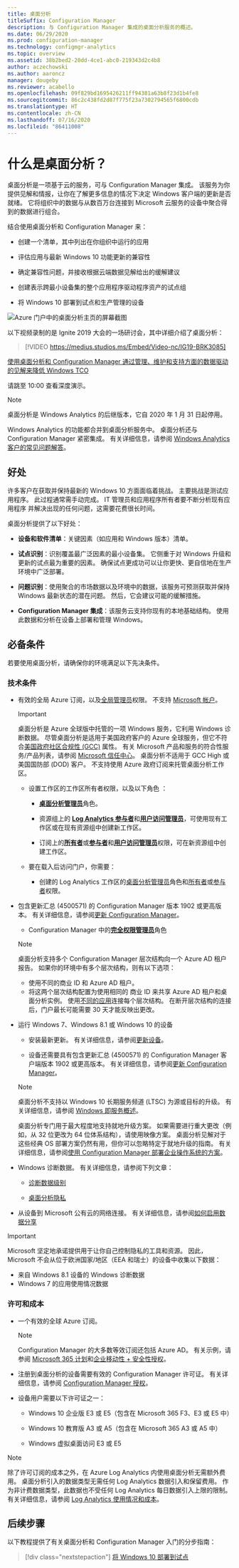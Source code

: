 ```yaml
---
title: 桌面分析
titleSuffix: Configuration Manager
description: 与 Configuration Manager 集成的桌面分析服务的概述。
ms.date: 06/29/2020
ms.prod: configuration-manager
ms.technology: configmgr-analytics
ms.topic: overview
ms.assetid: 38b2bed2-20dd-4ce1-abc0-219343d2c4b8
author: aczechowski
ms.author: aaroncz
manager: dougeby
ms.reviewer: acabello
ms.openlocfilehash: 09f829bd1695426211ff94381a63b8f23d1b4fe8
ms.sourcegitcommit: 86c2c438fd2d87f775f23a7302794565f6800cdb
ms.translationtype: HT
ms.contentlocale: zh-CN
ms.lasthandoff: 07/16/2020
ms.locfileid: "86411008"
---
```

# <a name="what-is-desktop-analytics"></a>什么是桌面分析？

桌面分析是一项基于云的服务，可与 Configuration Manager 集成。 该服务为你提供见解和情报，让你在了解更多信息的情况下决定 Windows 客户端的更新是否就绪。 它将组织中的数据与从数百万台连接到 Microsoft 云服务的设备中聚合得到的数据进行组合。

结合使用桌面分析和 Configuration Manager 来：  

- 创建一个清单，其中列出在你组织中运行的应用  

- 评估应用与最新 Windows 10 功能更新的兼容性  

- 确定兼容性问题，并接收根据云端数据见解给出的缓解建议  

- 创建表示跨最小设备集的整个应用程序驱动程序资产的试点组  

- 将 Windows 10 部署到试点和生产管理的设备  

![Azure 门户中的桌面分析主页的屏幕截图](media/portal-home.png)

以下视频录制的是 Ignite 2019 大会的一场研讨会，其中详细介绍了桌面分析：

> [!VIDEO https://medius.studios.ms/Embed/Video-nc/IG19-BRK3085]

[使用桌面分析和 Configuration Manager 通过管理、维护和支持方面的数据驱动的见解来降低 Windows TCO](https://myignite.techcommunity.microsoft.com/sessions/81689?source=sessions)

请跳至 10:00 查看深度演示。

> [!Note]  
> 桌面分析是 Windows Analytics 的后继版本，它自 2020 年 1 月 31 日起停用。
>
> Windows Analytics 的功能都合并到桌面分析服务中。 桌面分析还与 Configuration Manager 紧密集成。 有关详细信息，请参阅 [Windows Analytics 客户的常见问题解答](faq.md#existing-windows-analytics-customers)。

## <a name="benefits"></a>好处

许多客户在获取并保持最新的 Windows 10 方面面临着挑战。 主要挑战是测试应用程序。 此过程通常需手动完成。 IT 管理员和应用程序所有者要不断分析现有应用程序 并解决出现的任何问题，这需要花费很长时间。

桌面分析提供了以下好处：

- **设备和软件清单**：关键因素（如应用和 Windows 版本）清单。  

- **试点识别**：识别覆盖最广泛因素的最小设备集。 它侧重于对 Windows 升级和更新的试点最为重要的因素。 确保试点更成功可以让你更快、更自信地在生产环境中广泛部署。  

- **问题识别**：使用聚合的市场数据以及环境中的数据，该服务可预测获取并保持 Windows 最新状态的潜在问题。 然后，它会建议可能的缓解措施。  

- **Configuration Manager 集成**：该服务云支持你现有的本地基础结构。 使用此数据和分析在设备上部署和管理 Windows。  

## <a name="prerequisites"></a>必备条件

若要使用桌面分析，请确保你的环境满足以下先决条件。

### <a name="technical"></a>技术条件

- 有效的全局 Azure 订阅，以及[全局管理员](/azure/active-directory/users-groups-roles/directory-assign-admin-roles#company-administrator-permissions)权限。 不支持 [Microsoft 帐户](https://docs.microsoft.com/windows/security/identity-protection/access-control/microsoft-accounts)。  

    > [!IMPORTANT]
    > 桌面分析是 Azure 全球版中托管的一项 Windows 服务，它利用 Windows 诊断数据。 尽管桌面分析是适用于美国政府客户的 Azure 全球服务，但它不符合[美国政府社区合规性 (GCC)](https://docs.microsoft.com/office365/servicedescriptions/office-365-platform-service-description/office-365-us-government/gcc#us-government-community-compliance) 属性。 有关 Microsoft 产品和服务的符合性服务/产品列表，请参阅 [Microsoft 信任中心](https://docs.microsoft.com/microsoft-365/compliance/offering-home?view=o365-worldwide)。 桌面分析不适用于 GCC High 或美国国防部 (DOD) 客户。 不支持使用 Azure 政府订阅来托管桌面分析工作区。

    - 设置工作区的工作区所有者权限，以及以下角色 ：  

      - [**桌面分析管理员**](https://docs.microsoft.com/azure/active-directory/users-groups-roles/directory-assign-admin-roles#desktop-analytics-administrator-permissions)角色。

      - 资源组上的 [**Log Analytics 参与者**](https://docs.microsoft.com/azure/role-based-access-control/built-in-roles#log-analytics-contributor)和[**用户访问管理员**](https://docs.microsoft.com/azure/role-based-access-control/built-in-roles#user-access-administrator)，可使用现有工作区或在现有资源组中创建新工作区。

      - 订阅上的[**所有者**](https://docs.microsoft.com/azure/role-based-access-control/built-in-roles#owner)或[**参与者**](https://docs.microsoft.com/azure/role-based-access-control/built-in-roles#contributor)和[**用户访问管理员**](https://docs.microsoft.com/azure/role-based-access-control/built-in-roles#user-access-administrator)权限，可在新资源组中创建工作区。  

    - 要在载入后访问门户，你需要：

      - 创建的 Log Analytics 工作区的[桌面分析管理员](https://docs.microsoft.com/azure/active-directory/users-groups-roles/directory-assign-admin-roles#desktop-analytics-administrator-permissions)角色和[所有者](https://docs.microsoft.com/azure/role-based-access-control/built-in-roles#owner)或[参与者](https://docs.microsoft.com/azure/role-based-access-control/built-in-roles#contributor)权限。

- 包含更新汇总 (4500571) 的 Configuration Manager 版本 1902 或更高版本。 有关详细信息，请参阅[更新 Configuration Manager](connect-configmgr.md#bkmk_hotfix)。  

    - Configuration Manager 中的[**完全权限管理员**](../core/understand/fundamentals-of-role-based-administration.md#bkmk_Planroles)角色  

    > [!NOTE]
    > 桌面分析支持多个 Configuration Manager 层次结构向一个 Azure AD 租户报告。<!-- 4814075 --> 如果你的环境中有多个层次结构，则有以下选项：
    >
    > - 使用不同的商业 ID 和 Azure AD 租户。
    > - 将这两个层次结构配置为使用相同的 商业 ID 来共享 Azure AD 租户和桌面分析实例。 使用[不同的应用](connect-configmgr.md#bkmk_connect)连接每个层次结构。 在断开层次结构的连接后，门户最长可能需要 30 天才能反映出更改。 

- 运行 Windows 7、Windows 8.1 或 Windows 10 的设备  

    - 安装最新更新。 有关详细信息，请参阅[更新设备](enroll-devices.md#update-devices)。  

    - 设备还需要具有包含更新汇总 (4500571) 的 Configuration Manager 客户端版本 1902 或更高版本。 有关详细信息，请参阅[更新 Configuration Manager](connect-configmgr.md#bkmk_hotfix)。  

    > [!Note]  
    > 桌面分析不支持以 Windows 10 长期服务频道 (LTSC) 为源或目标的升级。 有关详细信息，请参阅 [Windows 即服务概述](https://docs.microsoft.com/windows/deployment/update/waas-overview#long-term-servicing-channel)。
    >
    > 桌面分析专门用于最大程度地支持就地升级方案。 如果需要进行重大更改（例如，从 32 位更改为 64 位体系结构），请使用映像方案。 桌面分析见解对于这些经典 OS 部署方案仍然有用，但你可以忽略特定于就地升级的指南。 有关详细信息，请参阅[使用 Configuration Manager 部署企业操作系统的方案](../osd/deploy-use/scenarios-to-deploy-enterprise-operating-systems.md)。

- Windows 诊断数据。 有关详细信息，请参阅下列文章：  

    - [诊断数据级别](enable-data-sharing.md#diagnostic-data-levels)  

    - [桌面分析隐私](privacy.md)  

- 从设备到 Microsoft 公有云的网络连接。 有关详细信息，请参阅[如何启用数据分享](enable-data-sharing.md)  

> [!Important]
> Microsoft 坚定地承诺提供用于让你自己控制隐私的工具和资源。 因此，Microsoft 不会从位于欧洲国家/地区（EEA 和瑞士）的设备中收集以下数据：
>
> - 来自 Windows 8.1 设备的 Windows 诊断数据
> - Windows 7 的应用使用情况数据

### <a name="licensing-and-costs"></a>许可和成本

- 一个有效的全球 Azure 订阅。

    > [!NOTE]
    > Configuration Manager 的大多数等效订阅还包括 Azure AD。 有关示例，请参阅 [Microsoft 365 计划](https://www.microsoft.com/microsoft-365/compare-all-microsoft-365-plans)和[企业移动性 + 安全性授权](https://www.microsoft.com/licensing/product-licensing/enterprise-mobility-security)。

- 注册到桌面分析的设备需要有效的 Configuration Manager 许可证。 有关详细信息，请参阅 [Configuration Manager 授权](../core/understand/product-and-licensing-faq.md)。

- 设备用户需要以下许可证之一：

  - Windows 10 企业版 E3 或 E5（包含在 Microsoft 365 F3、E3 或 E5 中）

  - Windows 10 教育版 A3 或 A5（包含在 Microsoft 365 A3 或 A5 中）

  - Windows 虚拟桌面访问 E3 或 E5  

> [!NOTE]
> 除了许可订阅的成本之外，在 Azure Log Analytics 内使用桌面分析无需额外费用。 桌面分析引入的数据类型无需任何 Log Analytics 数据引入和保留费用。 作为非计费数据类型，此数据也不受任何 Log Analytics 每日数据引入上限的限制。 有关详细信息，请参阅 [Log Analytics 使用情况和成本](https://docs.microsoft.com/azure/azure-monitor/platform/manage-cost-storage)。

## <a name="next-steps"></a>后续步骤

以下教程提供了有关桌面分析和 Configuration Manager 入门的分步指南：
  
> [!div class="nextstepaction"]
> [将 Windows 10 部署到试点](tutorial-windows10.md)
